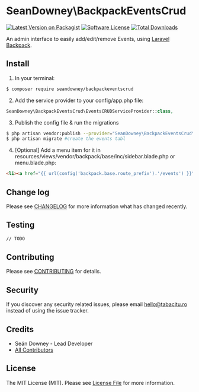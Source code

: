 # SeanDowney\BackpackEventsCrud

[![Latest Version on Packagist][ico-version]](link-packagist)
[![Software License][ico-license]](LICENSE.md)
[![Total Downloads][ico-downloads]][link-downloads]

An admin interface to easily add/edit/remove Events, using [Laravel Backpack](laravelbackpack.com).

## Install

1) In your terminal:

``` bash
$ composer require seandowney/backpackeventscrud
```

2) Add the service provider to your config/app.php file:
```php
SeanDowney\BackpackEventsCrud\EventsCRUDServiceProvider::class,
```

3) Publish the config file & run the migrations
```bash
$ php artisan vendor:publish --provider="SeanDowney\BackpackEventsCrud\EventsCRUDServiceProvider" #publish config, view  and migration files
$ php artisan migrate #create the events tabl
```

4) [Optional] Add a menu item for it in resources/views/vendor/backpack/base/inc/sidebar.blade.php or menu.blade.php:

```html
<li><a href="{{ url(config('backpack.base.route_prefix').'/events') }}"><i class="fa fa-file-o"></i> <span>Events</span></a></li>
```

## Change log

Please see [CHANGELOG](CHANGELOG.md) for more information what has changed recently.


## Testing

``` bash
// TODO
```

## Contributing

Please see [CONTRIBUTING](CONTRIBUTING.md) for details.

## Security

If you discover any security related issues, please email hello@tabacitu.ro instead of using the issue tracker.

## Credits

- Seán Downey - Lead Developer
- [All Contributors][link-contributors]

## License

The MIT License (MIT). Please see [License File](LICENSE.md) for more information.

[ico-version]: https://img.shields.io/packagist/v/seandowney/backpackeventscrud.svg?style=flat-square
[ico-license]: https://img.shields.io/badge/license-MIT-brightgreen.svg?style=flat-square
[ico-downloads]: https://img.shields.io/packagist/dt/seandowney/backpackeventscrud.svg?style=flat-square

[link-packagist]: https://packagist.org/packages/seandowney/backpackeventscrud
[link-downloads]: https://packagist.org/packages/seandowney/backpackeventscrud
[link-contributors]: ../../contributors
